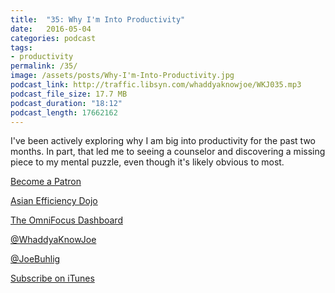 ```yaml
---
title:  "35: Why I'm Into Productivity"
date:   2016-05-04
categories: podcast
tags:
- productivity
permalink: /35/
image: /assets/posts/Why-I'm-Into-Productivity.jpg
podcast_link: http://traffic.libsyn.com/whaddyaknowjoe/WKJ035.mp3
podcast_file_size: 17.7 MB
podcast_duration: "18:12"
podcast_length: 17662162
---
```

I've been actively exploring why I am big into productivity for the past two months. In part, that led me to seeing a counselor and discovering a missing piece to my mental puzzle, even though it's likely obvious to most.
<!--more-->

[Become a Patron](http://joebuhlig.com/patron/)

[Asian Efficiency Dojo](https://store.asianefficiency.com/dojo/)

[The OmniFocus Dashboard](http://joebuhlig.com/the-omnifocus-dashboard/)

[@WhaddyaKnowJoe](https://twitter.com/whaddyaknowjoe)

[@JoeBuhlig](https://twitter.com/JoeBuhlig)

[Subscribe on iTunes](https://itunes.apple.com/us/podcast/whaddya-know-joe/id1035426948)